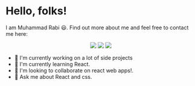 # Hello, folks! 

I am Muhammad Rabi 😃. Find out more about me and feel free to contact me here:

<p align="center">
    <a href="https://twitter.com/MuhammadRabi_"><img src="https://img.shields.io/badge/twitter-%231FA1F1?style=flat&logo=twitter&logoColor=white"/></a>
    <a href=
       "https://www.linkedin.com/in/muhammad-rabi-07a51b202/"><img src="https://img.shields.io/badge/linkedin-%230177B5?style=flat&logo=linkedin&logoColor=white"/></a>
    <a href="https://www.youtube.com/channel/UCPksZXBOyWw034TuDr5Q32w"><img src="https://img.shields.io/badge/youtube-%23FF0000?style=flat&logo=youtube&logoColor=white"/></a>
  </p>
  
 - 🔭 I'm currently working on a lot of side projects
 - 🌱 I'm currently learning React.
 - 👯 I'm looking to collaborate on react web apps!.
 - 💬 Ask me about React and css.
